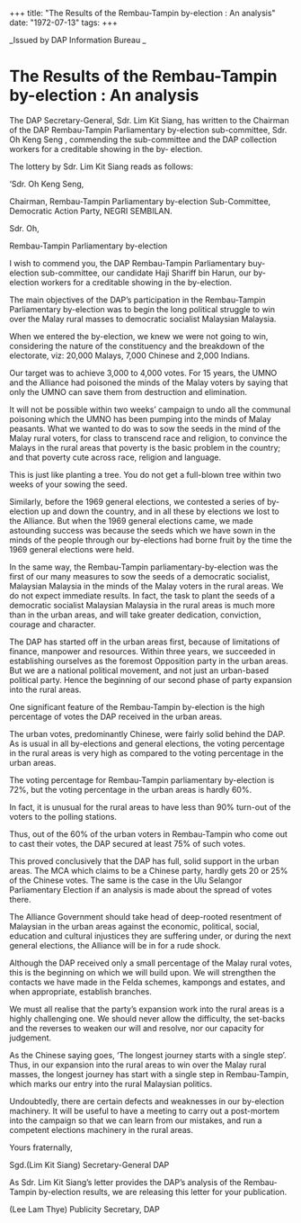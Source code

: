 +++ 
title: "The Results of the Rembau-Tampin by-election : An analysis"
date: "1972-07-13"
tags:
+++

_Issued by DAP Information Bureau _

# The Results of the Rembau-Tampin by-election : An analysis

The DAP Secretary-General, Sdr. Lim Kit Siang, has written to the Chairman of the DAP Rembau-Tampin Parliamentary by-election sub-committee, Sdr. Oh Keng Seng , commending the sub-committee and the DAP collection workers for a creditable showing in the by- election.

The lottery by Sdr. Lim Kit Siang reads as follows:</u>

‘Sdr. Oh Keng Seng,								

Chairman,
Rembau-Tampin Parliamentary by-election Sub-Committee,
Democratic Action Party,
NEGRI SEMBILAN.

Sdr. Oh,

Rembau-Tampin Parliamentary by-election

I wish to commend you, the DAP Rembau-Tampin Parliamentary buy-election sub-committee, our candidate Haji Shariff bin Harun, our by-election workers for a creditable showing in the by-election.

The main objectives of the DAP’s participation in the Rembau-Tampin Parliamentary by-election was to begin the long political struggle to win over the Malay rural masses to democratic socialist Malaysian Malaysia.

When we entered the by-election, we knew we were not going to win, considering the nature of the constituency and the breakdown of the electorate, viz: 20,000 Malays, 7,000 Chinese and 2,000 Indians.

Our target was to achieve 3,000 to 4,000 votes. For 15 years, the UMNO and the Alliance had poisoned the minds of the Malay voters by saying that only the UMNO can save them from destruction and elimination.

It will not be possible within two weeks’ campaign to undo all the communal poisoning which the UMNO has been pumping into the minds of Malay peasants. What we wanted to do was to sow the seeds in the mind of the Malay rural voters, for class to transcend race and religion, to convince the Malays in the rural areas that poverty is the basic problem in the country; and that poverty cute across race, religion and language.  

This is just like planting a tree. You do not get a full-blown tree within two weeks of your sowing the seed.

Similarly, before the 1969 general elections, we contested a series of by-election up and down the country, and in all these by elections we lost to the Alliance. But when the 1969 general elections came, we made astounding success was because the seeds which we have sown in the minds of the people through our by-elections had borne fruit by the time the 1969 general elections were held.

In the same way, the Rembau-Tampin parliamentary-by-election was the first of our many measures to sow the seeds of a democratic socialist, Malaysian Malaysia in the minds of the Malay voters in the rural areas. We do not expect immediate results. In fact, the task to plant the seeds of a democratic socialist Malaysian Malaysia in the rural areas is much more than in the urban areas, and will take greater dedication, conviction, courage and character.

The DAP has started off in the urban areas first, because of limitations of finance, manpower and resources. Within three years, we succeeded in establishing ourselves as the foremost Opposition party in the urban areas. But we are a national political movement, and not just an urban-based political party. Hence the beginning of our second phase of party expansion into the rural areas.

One significant feature of the Rembau-Tampin by-election is the high percentage of votes the DAP received in the urban areas.

The urban votes, predominantly Chinese, were fairly solid behind the DAP. As is usual in all by-elections and general elections, the voting percentage in the rural areas is very high as compared to the voting percentage in the urban areas.

The voting percentage for Rembau-Tampin parliamentary by-election is 72%, but the voting percentage in the urban areas is hardly 60%. 

In fact, it is unusual for the rural areas to have less than 90% turn-out of the voters to the polling stations.

Thus, out of the 60% of the urban voters in Rembau-Tampin who come out to cast their votes, the DAP secured at least 75% of such votes.

This proved conclusively that the DAP has full, solid support in the urban areas. The MCA which claims to be a Chinese party, hardly gets 20 or 25% of the Chinese votes. The same is the case in the Ulu Selangor Parliamentary Election if an analysis is made about the spread of votes there.

The Alliance Government should take head of deep-rooted resentment of Malaysian in the urban areas against the economic, political, social, education and cultural injustices they are suffering under, or during the next general elections, the Alliance will be in for a rude shock.

Although the DAP received only a small percentage of the Malay rural votes, this is the beginning on which we will build upon. We will strengthen the contacts we have made in the Felda schemes, kampongs and estates, and when appropriate, establish branches.

We must all realise that the party’s expansion work into the rural areas is a highly challenging one. We should never allow the difficulty, the set-backs and the reverses to weaken our will and resolve, nor our capacity for judgement.

As the Chinese saying goes, ‘The longest journey starts with a single step’. Thus, in our expansion into the rural areas to win over the Malay rural masses, the longest journey has start with a single step in Rembau-Tampin, which marks our entry into the rural Malaysian politics.

Undoubtedly, there are certain defects and weaknesses in our by-election machinery. It will be useful to have a meeting to carry out a post-mortem into the campaign so that we can learn from our mistakes, and run a competent elections machinery in the rural areas. 



Yours fraternally,



Sgd.(Lim Kit Siang)
Secretary-General DAP

As Sdr. Lim Kit Siang’s letter provides the DAP’s analysis of the Rembau-Tampin by-election results, we are releasing this letter for your publication.



(Lee Lam Thye)
Publicity Secretary, DAP
 
